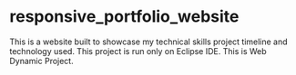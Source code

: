 # responsive_portfolio_website
This is a website built to showcase my technical skills project timeline and technology used. This project is run only on Eclipse IDE. This is Web Dynamic Project.
